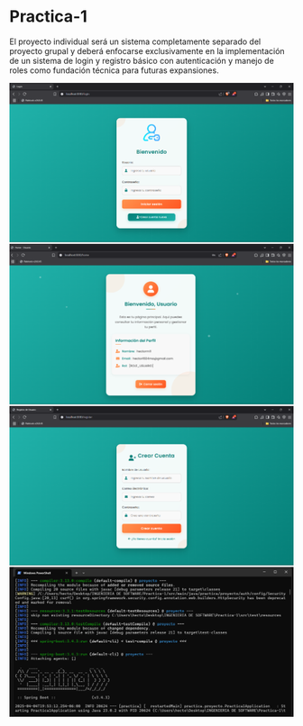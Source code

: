 # Practica-1
El proyecto individual será un sistema completamente separado del proyecto grupal y deberá enfocarse exclusivamente en la implementación de un sistema de login y registro básico con autenticación y manejo de roles como fundación técnica para futuras expansiones.

![Login](https://github.com/hectormrales/Practica-1/blob/main/Capturas/Screenshot%202025-04-04%20222955.png?raw=true)
![Home](https://github.com/hectormrales/Practica-1/blob/main/Capturas/Screenshot%202025-04-04%20223009.png?raw=true)
![Registro](https://github.com/hectormrales/Practica-1/blob/main/Capturas/Screenshot%202025-04-04%20223018.png?raw=true)
![Ejecutandose](https://github.com/hectormrales/Practica-1/blob/main/Capturas/Screenshot%202025-04-04%20223351.png?raw=true)
